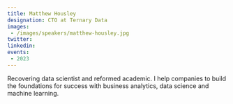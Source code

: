 ```yaml
---
title: Matthew Housley
designation: CTO at Ternary Data
images:
 - /images/speakers/matthew-housley.jpg
twitter: 
linkedin: 
events:
 - 2023
---
```


Recovering data scientist and reformed academic. I help companies to build the foundations for success with business analytics, data science and machine learning.